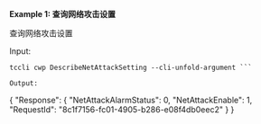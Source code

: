 **Example 1: 查询网络攻击设置**

查询网络攻击设置

Input: 

```
tccli cwp DescribeNetAttackSetting --cli-unfold-argument ```

Output: 
```
{
    "Response": {
        "NetAttackAlarmStatus": 0,
        "NetAttackEnable": 1,
        "RequestId": "8c1f7156-fc01-4905-b286-e08f4db0eec2"
    }
}
```

